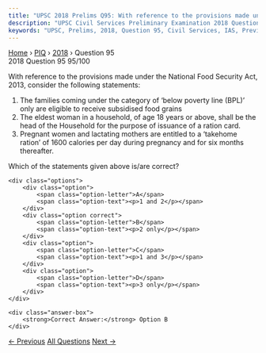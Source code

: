 ```yaml
---
title: "UPSC 2018 Prelims Q95: With reference to the provisions made under the National Foo..."
description: "UPSC Civil Services Preliminary Examination 2018 Question 95 with options and answer"
keywords: "UPSC, Prelims, 2018, Question 95, Civil Services, IAS, Previous Year Questions"
---
```


<nav class="breadcrumb">
    <a href="../../">Home</a>
    <span>›</span>
    <a href="../">PIQ</a>
    <span>›</span>
    <a href="./">2018</a>
    <span>›</span>
    <span>Question 95</span>
</nav>

<div class="question-header">
    <div class="question-meta">
        <span class="year-badge">2018</span>
        <span class="question-number">Question 95</span>
        <span class="progress">95/100</span>
    </div>
    <div class="progress-bar">
        <div class="progress-fill" style="width: 95.0%"></div>
    </div>
</div>

<div class="question-content">
    <div class="question-text">
        <p>With reference to the provisions made under the National Food Security Act,<br />
2013, consider the following statements:</p>
<ol>
<li>The families coming under the category of ‘below poverty line (BPL)’ only are eligible to receive subsidised food grains</li>
<li>The eldest woman in a household, of age 18 years or above, shall be the head of the Household for the purpose of issuance of a ration card.</li>
<li>Pregnant women and lactating mothers are entitled to a ‘take­home ration’ of 1600 calories per day during pregnancy and for six months thereafter.</li>
</ol>
<p>Which of the statements given above is/are correct?</p>
    </div>
    
    <div class="options">
        <div class="option">
            <span class="option-letter">A</span>
            <span class="option-text"><p>1 and 2</p></span>
        </div>
        <div class="option correct">
            <span class="option-letter">B</span>
            <span class="option-text"><p>2 only</p></span>
        </div>
        <div class="option">
            <span class="option-letter">C</span>
            <span class="option-text"><p>1 and 3</p></span>
        </div>
        <div class="option">
            <span class="option-letter">D</span>
            <span class="option-text"><p>3 only</p></span>
        </div>
    </div>

    <div class="answer-box">
        <strong>Correct Answer:</strong> Option B
    </div>
</div>

<div class="question-nav">
    <a href="../q094-the-term-two-state-solution-is-sometimes-mentioned/" class="nav-btn prev">← Previous</a>
    <a href="../" class="nav-btn center">All Questions</a>
    <a href="../q096-india-enacted-the-geographical-indicates-of-goods/" class="nav-btn next">Next →</a>
</div>
